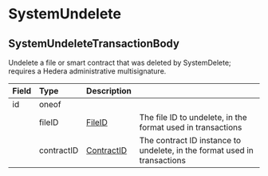 # SystemUndelete

## SystemUndeleteTransactionBody

Undelete a file or smart contract that was deleted by SystemDelete; requires a Hedera administrative multisignature.

| Field | Type | Description |  |
| :--- | :--- | :--- | :--- |
| id | oneof |  |  |
|  | fileID | [FileID](../basic-types/fileid.md) | The file ID to undelete, in the format used in transactions |
|  | contractID | [ContractID](../basic-types/contractid.md) | The contract ID instance to undelete, in the format used in transactions |

